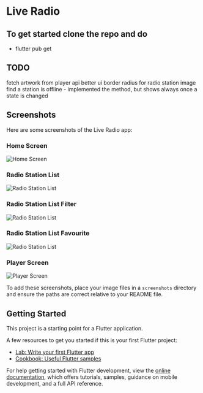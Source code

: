 # Live Radio

## To get started clone the repo and do

- flutter pub get

## TODO

fetch artwork from player api
better ui
border radius for radio station image
find a station is offline - implemented the method, but shows always once a state is changed

## Screenshots

Here are some screenshots of the Live Radio app:

### Home Screen

![Home Screen](screenshots/player_screen.jpg)

### Radio Station List

![Radio Station List](screenshots/radio_station_list.jpg)

### Radio Station List Filter

![Radio Station List](screenshots/radio_station_list_filter.jpg)

### Radio Station List Favourite

![Radio Station List](screenshots/radio_station_list_favourites.jpg)

### Player Screen

![Player Screen](screenshots/home_screen.jpg)

To add these screenshots, place your image files in a `screenshots` directory and ensure the paths are correct relative to your README file.

## Getting Started

This project is a starting point for a Flutter application.

A few resources to get you started if this is your first Flutter project:

- [Lab: Write your first Flutter app](https://docs.flutter.dev/get-started/codelab)
- [Cookbook: Useful Flutter samples](https://docs.flutter.dev/cookbook)

For help getting started with Flutter development, view the
[online documentation](https://docs.flutter.dev/), which offers tutorials,
samples, guidance on mobile development, and a full API reference.
